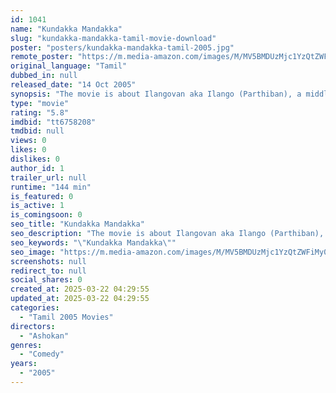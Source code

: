 ```yaml
---
id: 1041
name: "Kundakka Mandakka"
slug: "kundakka-mandakka-tamil-movie-download"
poster: "posters/kundakka-mandakka-tamil-2005.jpg"
remote_poster: "https://m.media-amazon.com/images/M/MV5BMDUzMjc1YzQtZWFiMy00OTJkLThlMWEtNDM0NTRiZjNhYmYwXkEyXkFqcGdeQXVyMTEzNzg0Mjkx._V1_SX300.jpg"
original_language: "Tamil"
dubbed_in: null
released_date: "14 Oct 2005"
synopsis: "The movie is about Ilangovan aka Ilango (Parthiban), a middle-class youth, who dreams to get his sister Kavitha (Mallika married to a millionaire. He is very keen on becoming rich and falls in love with Roopa (Lakshmi Rai), daught..."
type: "movie"
rating: "5.8"
imdbid: "tt6758208"
tmdbid: null
views: 0
likes: 0
dislikes: 0
author_id: 1
trailer_url: null
runtime: "144 min"
is_featured: 0
is_active: 1
is_comingsoon: 0
seo_title: "Kundakka Mandakka"
seo_description: "The movie is about Ilangovan aka Ilango (Parthiban), a middle-class youth, who dreams to get his sister Kavitha (Mallika married to a millionaire. He is very keen on becoming rich and falls in love with Roopa (Lakshmi Rai), daught..."
seo_keywords: "\"Kundakka Mandakka\""
seo_image: "https://m.media-amazon.com/images/M/MV5BMDUzMjc1YzQtZWFiMy00OTJkLThlMWEtNDM0NTRiZjNhYmYwXkEyXkFqcGdeQXVyMTEzNzg0Mjkx._V1_SX300.jpg"
screenshots: null
redirect_to: null
social_shares: 0
created_at: 2025-03-22 04:29:55
updated_at: 2025-03-22 04:29:55
categories:
  - "Tamil 2005 Movies"
directors:
  - "Ashokan"
genres:
  - "Comedy"
years:
  - "2005"
---
```

